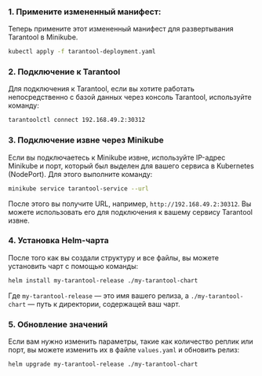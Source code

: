 

### 1. Примените измененный манифест:

Теперь примените этот измененный манифест для развертывания Tarantool в Minikube.

```bash
kubectl apply -f tarantool-deployment.yaml
```

### 2. Подключение к Tarantool

Для подключения к Tarantool, если вы хотите работать непосредственно с базой данных через консоль Tarantool, используйте команду:

```bash
tarantoolctl connect 192.168.49.2:30312
```


### 3. Подключение извне через Minikube

Если вы подключаетесь к Minikube извне, используйте IP-адрес Minikube и порт, который был выделен для вашего сервиса в Kubernetes (NodePort). Для этого выполните команду:

```bash
minikube service tarantool-service --url
```

После этого вы получите URL, например, `http://192.168.49.2:30312`. Вы можете использовать его для подключения к вашему сервису Tarantool извне.


### 4. Установка Helm-чарта

После того как вы создали структуру и все файлы, вы можете установить чарт с помощью команды:

```bash
helm install my-tarantool-release ./my-tarantool-chart
```

Где `my-tarantool-release` — это имя вашего релиза, а `./my-tarantool-chart` — путь к директории, содержащей ваш чарт.

### 5. Обновление значений

Если вам нужно изменить параметры, такие как количество реплик или порт, вы можете изменить их в файле `values.yaml` и обновить релиз:

```bash
helm upgrade my-tarantool-release ./my-tarantool-chart
```
